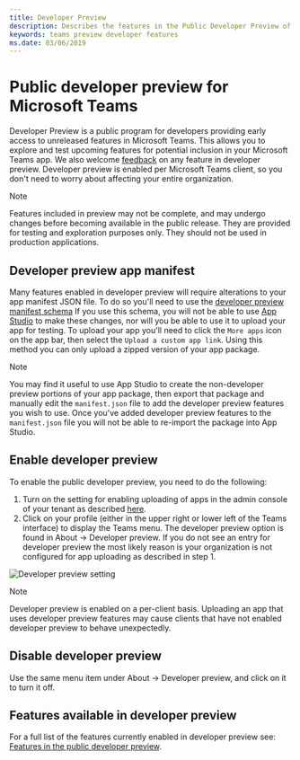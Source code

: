 ```yaml
---
title: Developer Preview
description: Describes the features in the Public Developer Preview of Microsoft Teams
keywords: teams preview developer features
ms.date: 03/06/2019
---
```

# Public developer preview for Microsoft Teams

Developer Preview is a public program for developers providing early access to unreleased features in Microsoft Teams. This allows you to explore and test upcoming features for potential inclusion in your Microsoft Teams app. We also welcome [feedback](~/feedback.md) on any feature in developer preview. Developer preview is enabled per Microsoft Teams client, so you don't need to worry about affecting your entire organization.

>[!NOTE]
>Features included in preview may not be complete, and may undergo changes before becoming available in the public release. They are provided for testing and exploration purposes only. They should not be used in production applications.

## Developer preview app manifest

Many features enabled in developer preview will require alterations to your app manifest JSON file. To do so you'll need to use the [developer preview manifest schema](~/resources/schema/manifest-schema-dev-preview.md) If you use this schema, you will not be able to use [App Studio](~/get-started/get-started-app-studio.md) to make these changes, nor will you be able to use it to upload your app for testing. To upload your app you'll need to click the `More apps` icon on the app bar, then select the `Upload a custom app link`. Using this method you can only upload a zipped version of your app package.

>[!NOTE]
>You may find it useful to use App Studio to create the non-developer preview portions of your app package, then export that package and manually edit the `manifest.json` file to add the developer preview features you wish to use. Once you've added developer preview features to the `manifest.json` file you will not be able to re-import the package into App Studio.

## Enable developer preview

To enable the public developer preview, you need to do the following:

1. Turn on the setting for enabling uploading of apps in the admin console of your tenant as described [here](~/get-started/get-started-tenant.md).
2. Click on your profile (either in the upper right or lower left of the Teams interface) to display the Teams menu. The developer preview option is found in About → Developer preview. If you do not see an entry for developer preview the most likely reason is your organization is not configured for app uploading as described in step 1.

![Developer preview setting](~/assets/images/developerpreview.png)

>[!NOTE]
>Developer preview is enabled on a per-client basis. Uploading an app that uses developer preview features may cause clients that have not enabled developer preview to behave unexpectedly.

## Disable developer preview

Use the same menu item under About → Developer preview, and click on it to turn it off.

## Features available in developer preview

For a full list of the features currently enabled in developer preview see: [Features in the public developer preview](~/resources/dev-preview/developer-preview-features.md).
